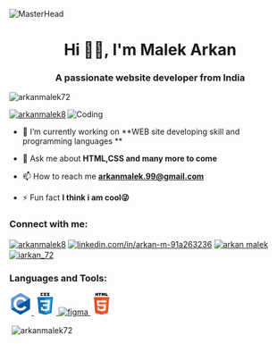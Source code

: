 ![MasterHead](https://jusmarktech.com/public/a/images/pages/web_development.gif)
<h1 align="center">Hi ✌🏻, I'm Malek Arkan</h1>
<h3 align="center">A passionate website developer from India</h3>
<p align="left"> <img src="https://miro.medium.com/max/1400/1*vJjJ3Mdok6Rvxx85IIRqBQ.gif" alt="arkanmalek72" /> </p>
<img align="right" alt="Coding" width="400" src="https://camo.githubusercontent.com/5ddf73ad3a205111cf8c686f687fc216c2946a75005718c8da5b837ad9de78c9/68747470733a2f2f7468756d62732e6766796361742e636f6d2f4576696c4e657874446576696c666973682d736d616c6c2e676966">

<p align="left"> <a href="https://twitter.com/arkanmalek8" target="blank"><img src="https://img.shields.io/twitter/follow/arkanmalek8?logo=twitter&style=for-the-badge" alt="arkanmalek8" /></a> </p>

- 🔭 I’m currently working on **WEB site developing skill and programming languages **

- 💬 Ask me about **HTML,CSS and many more to come**

- 📫 How to reach me **arkanmalek.99@gmail.com**

- ⚡ Fun fact **I think i am cool😜**

<h3 align="left">Connect with me:</h3>
<p align="left">
<a href="https://twitter.com/arkanmalek8" target="blank"><img align="center" src="https://raw.githubusercontent.com/rahuldkjain/github-profile-readme-generator/master/src/images/icons/Social/twitter.svg" alt="arkanmalek8" height="30" width="40" /></a>
<a href="https://linkedin.com/in/linkedin.com/in/arkan-m-91a263236" target="blank"><img align="center" src="https://raw.githubusercontent.com/rahuldkjain/github-profile-readme-generator/master/src/images/icons/Social/linked-in-alt.svg" alt="linkedin.com/in/arkan-m-91a263236" height="30" width="40" /></a>
<a href="https://stackoverflow.com/users/arkan malek" target="blank"><img align="center" src="https://raw.githubusercontent.com/rahuldkjain/github-profile-readme-generator/master/src/images/icons/Social/stack-overflow.svg" alt="arkan malek" height="30" width="40" /></a>
<a href="https://instagram.com/iarkan_72" target="blank"><img align="center" src="https://raw.githubusercontent.com/rahuldkjain/github-profile-readme-generator/master/src/images/icons/Social/instagram.svg" alt="iarkan_72" height="30" width="40" /></a>
</p>

<h3 align="left">Languages and Tools:</h3>
<p align="left"> <a href="https://www.cprogramming.com/" target="_blank" rel="noreferrer"> <img src="https://raw.githubusercontent.com/devicons/devicon/master/icons/c/c-original.svg" alt="c" width="40" height="40"/> </a> <a href="https://www.w3schools.com/css/" target="_blank" rel="noreferrer"> <img src="https://raw.githubusercontent.com/devicons/devicon/master/icons/css3/css3-original-wordmark.svg" alt="css3" width="40" height="40"/> </a> <a href="https://www.figma.com/" target="_blank" rel="noreferrer"> <img src="https://www.vectorlogo.zone/logos/figma/figma-icon.svg" alt="figma" width="40" height="40"/> </a> <a href="https://www.w3.org/html/" target="_blank" rel="noreferrer"> <img src="https://raw.githubusercontent.com/devicons/devicon/master/icons/html5/html5-original-wordmark.svg" alt="html5" width="40" height="40"/> </a> </p>

<p>&nbsp;<img align="center" src="https://github-readme-stats.vercel.app/api?username=arkanmalek72&show_icons=true&locale=en" alt="arkanmalek72" /></p>

